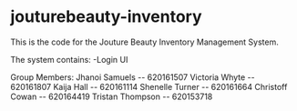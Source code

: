 # jouturebeauty-inventory

This is the code for the Jouture Beauty Inventory Management System.

The system contains: 
-Login UI

Group Members:
Jhanoi Samuels -- 620161507
Victoria Whyte -- 620161807
Kaija Hall -- 620161114
Shenelle Turner -- 620161664
Christoff Cowan -- 620164419
Tristan Thompson -- 620153718
